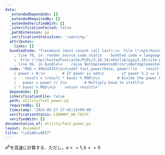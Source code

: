 ```yaml
---
data:
  _extendedDependsOn: []
  _extendedRequiredBy: []
  _extendedVerifiedWith: []
  _isVerificationFailed: false
  _pathExtension: py
  _verificationStatusIcon: ':warning:'
  attributes:
    links: []
  bundledCode: "Traceback (most recent call last):\n  File \"/opt/hostedtoolcache/PyPy/3.10.14/x64/lib/pypy3.10/site-packages/onlinejudge_verify/documentation/build.py\"\
    , line 76, in _render_source_code_stat\n    bundled_code = language.bundle(\n\
    \  File \"/opt/hostedtoolcache/PyPy/3.10.14/x64/lib/pypy3.10/site-packages/onlinejudge_verify/languages/python.py\"\
    , line 96, in bundle\n    raise NotImplementedError\nNotImplementedError\n"
  code: "MOD = 998244353\n\n\ndef fast_power(base, power):\n    result = 1\n    while\
    \ power > 0:\n        # If power is odd\n        if power % 2 == 1:\n        \
    \    result = (result * base) % MOD\n\n        # Divide the power by 2\n     \
    \   power = power // 2\n        # Multiply base to itself\n        base = (base\
    \ * base) % MOD\n\n    return result\n"
  dependsOn: []
  isVerificationFile: false
  path: utility/fast_power.py
  requiredBy: []
  timestamp: '2024-05-27 17:45:23+09:00'
  verificationStatus: LIBRARY_NO_TESTS
  verifiedWith: []
documentation_of: utility/fast_power.py
layout: document
title: "\u51AA\u4E57"
---
```


$a^{b}$を高速に計算する．ただし，$a>=1, b>=0$